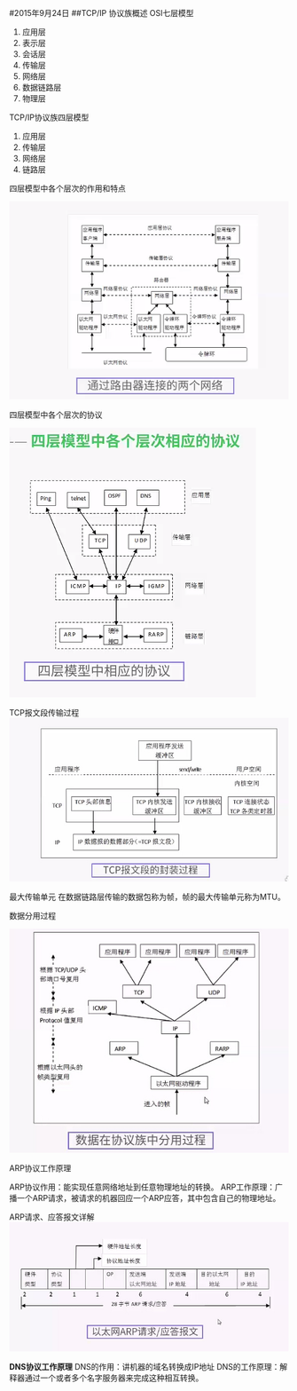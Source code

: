 #2015年9月24日
##TCP/IP 协议族概述
OSI七层模型
1. 应用层
2. 表示层
3. 会话层
4. 传输层
5. 网络层
6. 数据链路层
7. 物理层

TCP/IP协议族四层模型
1. 应用层
2. 传输层
3. 网络层
4. 链路层

四层模型中各个层次的作用和特点

![test](img/2015-9-25-1.png)

四层模型中各个层次的协议

![test](img/2015-9-25-2.png)

TCP报文段传输过程
![](img/2015-9-25-3.jpg)

最大传输单元
在数据链路层传输的数据包称为帧，帧的最大传输单元称为MTU。

数据分用过程

![](img/2015-9-25-4.jpg)

ARP协议工作原理

ARP协议作用：能实现任意网络地址到任意物理地址的转换。
ARP工作原理：广播一个ARP请求，被请求的机器回应一个ARP应答，其中包含自己的物理地址。

ARP请求、应答报文详解
![](img/2015-9-25-5.jpg)

**DNS协议工作原理**
DNS的作用：讲机器的域名转换成IP地址
DNS的工作原理：解释器通过一个或者多个名字服务器来完成这种相互转换。



